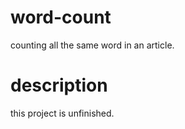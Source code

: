 # word-count

counting all the same word in an article.

# description

this project is unfinished.
